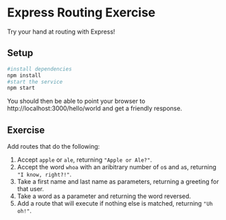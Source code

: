# Express Routing Exercise

Try your hand at routing with Express!

## Setup

```bash
#install dependencies
npm install
#start the service
npm start
```

You should then be able to point your browser to http://localhost:3000/hello/world and get a friendly response.

## Exercise

Add routes that do the following:

1. Accept `apple` or `ale`, returning `"Apple or Ale?"`.
1. Accept the word `whoa` with an aribitrary number of `o`s and `a`s, returning `"I know, right?!"`.
1. Take a first name and last name as parameters, returning a greeting for that user.
1. Take a word as a parameter and returning the word reversed.
1. Add a route that will execute if nothing else is matched, returning `"Uh oh!"`.
